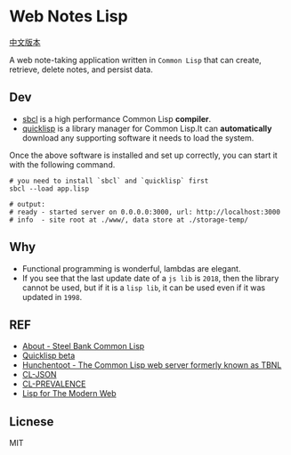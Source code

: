 # Web Notes Lisp

[中文版本](README.zh-CN.md)

A web note-taking application written in `Common Lisp` that can create, retrieve, delete notes, and persist data.

## Dev

- [sbcl](http://www.sbcl.org/) is a high performance Common Lisp **compiler**.
- [quicklisp](https://www.quicklisp.org/beta/) is a library manager for Common Lisp.It can **automatically** download any supporting software it needs to load the system.

Once the above software is installed and set up correctly, you can start it with the following command.

```shell
# you need to install `sbcl` and `quicklisp` first
sbcl --load app.lisp

# output: 
# ready - started server on 0.0.0.0:3000, url: http://localhost:3000
# info  - site root at ./www/, data store at ./storage-temp/
```

## Why

- Functional programming is wonderful, lambdas are elegant.
- If you see that the last update date of a `js lib` is `2018`, then the library cannot be used, but if it is a `lisp lib`, it can be used even if it was updated in `1998`.

## REF

- [About - Steel Bank Common Lisp](http://www.sbcl.org/)
- [Quicklisp beta](https://www.quicklisp.org/beta/)
- [Hunchentoot - The Common Lisp web server formerly known as TBNL](https://edicl.github.io/hunchentoot/)
- [CL-JSON](https://cl-json.common-lisp.dev/cl-json.html)
- [CL-PREVALENCE](https://cl-prevalence.common-lisp.dev/)
- [Lisp for The Modern Web](https://vitovan.com/lispweb3.html)

## Licnese

MIT
